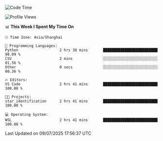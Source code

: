 <!--START_SECTION:waka-->
![Code Time](http://img.shields.io/badge/Code%20Time-3%2C028%20hrs%208%20mins-blue)

![Profile Views](http://img.shields.io/badge/Profile%20Views-0-blue)

📊 **This Week I Spent My Time On** 

```text
🕑︎ Time Zone: Asia/Shanghai

💬 Programming Languages: 
Python                   2 hrs 38 mins       █████████████████████████   98.09 % 
CSV                      2 mins              ░░░░░░░░░░░░░░░░░░░░░░░░░   01.56 % 
Other                    0 secs              ░░░░░░░░░░░░░░░░░░░░░░░░░   00.36 % 

🔥 Editors: 
VS Code                  2 hrs 41 mins       █████████████████████████   100.00 % 

🐱‍💻 Projects: 
star_identification      2 hrs 41 mins       █████████████████████████   100.00 % 

💻 Operating System: 
WSL                      2 hrs 41 mins       █████████████████████████   100.00 % 
```


 Last Updated on 09/07/2025 17:56:37 UTC
<!--END_SECTION:waka-->